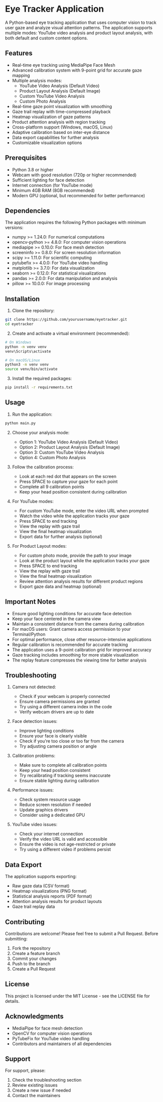 # Eye Tracker Application

A Python-based eye tracking application that uses computer vision to track user gaze and analyze visual attention patterns. The application supports multiple modes: YouTube video analysis and product layout analysis, with both default and custom content options.

## Features

- Real-time eye tracking using MediaPipe Face Mesh
- Advanced calibration system with 9-point grid for accurate gaze mapping
- Multiple analysis modes:
  - YouTube Video Analysis (Default Video)
  - Product Layout Analysis (Default Image)
  - Custom YouTube Video Analysis
  - Custom Photo Analysis
- Real-time gaze point visualization with smoothing
- Gaze trail replay with time-compressed playback
- Heatmap visualization of gaze patterns
- Product attention analysis with region tracking
- Cross-platform support (Windows, macOS, Linux)
- Adaptive calibration based on inter-eye distance
- Data export capabilities for further analysis
- Customizable visualization options

## Prerequisites

- Python 3.8 or higher
- Webcam with good resolution (720p or higher recommended)
- Sufficient lighting for face detection
- Internet connection (for YouTube mode)
- Minimum 4GB RAM (8GB recommended)
- Modern GPU (optional, but recommended for better performance)

## Dependencies

The application requires the following Python packages with minimum versions:
- numpy >= 1.24.0: For numerical computations
- opencv-python >= 4.8.0: For computer vision operations
- mediapipe >= 0.10.0: For face mesh detection
- screeninfo >= 0.8.0: For screen resolution information
- scipy >= 1.11.0: For scientific computing
- pytubefix >= 4.0.0: For YouTube video handling
- matplotlib >= 3.7.0: For data visualization
- seaborn >= 0.12.0: For statistical visualizations
- pandas >= 2.0.0: For data manipulation and analysis
- pillow >= 10.0.0: For image processing

## Installation

1. Clone the repository:
```bash
git clone https://github.com/yourusername/eyetracker.git
cd eyetracker
```

2. Create and activate a virtual environment (recommended):
```bash
# On Windows
python -m venv venv
venv\Scripts\activate

# On macOS/Linux
python3 -m venv venv
source venv/bin/activate
```

3. Install the required packages:
```bash
pip install -r requirements.txt
```

## Usage

1. Run the application:
```bash
python main.py
```

2. Choose your analysis mode:
   - Option 1: YouTube Video Analysis (Default Video)
   - Option 2: Product Layout Analysis (Default Image)
   - Option 3: Custom YouTube Video Analysis
   - Option 4: Custom Photo Analysis

3. Follow the calibration process:
   - Look at each red dot that appears on the screen
   - Press SPACE to capture your gaze for each point
   - Complete all 9 calibration points
   - Keep your head position consistent during calibration

4. For YouTube modes:
   - For custom YouTube mode, enter the video URL when prompted
   - Watch the video while the application tracks your gaze
   - Press SPACE to end tracking
   - View the replay with gaze trail
   - View the final heatmap visualization
   - Export data for further analysis (optional)

5. For Product Layout modes:
   - For custom photo mode, provide the path to your image
   - Look at the product layout while the application tracks your gaze
   - Press SPACE to end tracking
   - View the replay with gaze trail
   - View the final heatmap visualization
   - Review attention analysis results for different product regions
   - Export gaze data and heatmap (optional)

## Important Notes

- Ensure good lighting conditions for accurate face detection
- Keep your face centered in the camera view
- Maintain a consistent distance from the camera during calibration
- For macOS users: Grant camera access permission to your Terminal/Python
- For optimal performance, close other resource-intensive applications
- Regular calibration is recommended for accurate tracking
- The application uses a 9-point calibration grid for improved accuracy
- Gaze tracking includes smoothing for more stable visualization
- The replay feature compresses the viewing time for better analysis

## Troubleshooting

1. Camera not detected:
   - Check if your webcam is properly connected
   - Ensure camera permissions are granted
   - Try using a different camera index in the code
   - Verify webcam drivers are up to date

2. Face detection issues:
   - Improve lighting conditions
   - Ensure your face is clearly visible
   - Check if you're too close or too far from the camera
   - Try adjusting camera position or angle

3. Calibration problems:
   - Make sure to complete all calibration points
   - Keep your head position consistent
   - Try recalibrating if tracking seems inaccurate
   - Ensure stable lighting during calibration

4. Performance issues:
   - Check system resource usage
   - Reduce screen resolution if needed
   - Update graphics drivers
   - Consider using a dedicated GPU

5. YouTube video issues:
   - Check your internet connection
   - Verify the video URL is valid and accessible
   - Ensure the video is not age-restricted or private
   - Try using a different video if problems persist

## Data Export

The application supports exporting:
- Raw gaze data (CSV format)
- Heatmap visualizations (PNG format)
- Statistical analysis reports (PDF format)
- Attention analysis results for product layouts
- Gaze trail replay data

## Contributing

Contributions are welcome! Please feel free to submit a Pull Request. Before submitting:
1. Fork the repository
2. Create a feature branch
3. Commit your changes
4. Push to the branch
5. Create a Pull Request

## License

This project is licensed under the MIT License - see the LICENSE file for details.

## Acknowledgments

- MediaPipe for face mesh detection
- OpenCV for computer vision operations
- PyTubeFix for YouTube video handling
- Contributors and maintainers of all dependencies

## Support

For support, please:
1. Check the troubleshooting section
2. Review existing issues
3. Create a new issue if needed
4. Contact the maintainers

